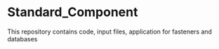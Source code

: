 # Standard_Component
 This repository contains code, input files, application for fasteners and databases 
